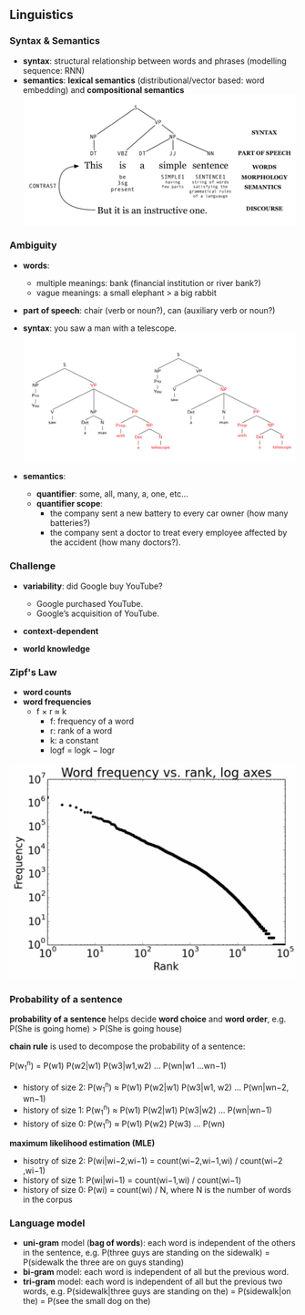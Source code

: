 ## Linguistics

###  Syntax & Semantics
* **syntax**: structural relationship between words and phrases (modelling sequence: RNN)
* **semantics**: **lexical semantics** (distributional/vector based: word embedding) and **compositional semantics**
![overview](./pix/overview.png)

### Ambiguity
* **words**: 
	* multiple meanings: bank (financial institution or river bank?)
	* vague meanings: a small elephant > a big rabbit
* **part of speech**: chair (verb or noun?), can (auxiliary verb or noun?)
* **syntax**: you saw a man with a telescope.
![syntax-ambiguity](./pix/syntax-ambiguity.png)

* **semantics**: 
	* **quantifier**: some, all, many, a, one, etc...
	* **quantifier scope**: 
		* the company sent a new battery to every car owner (how many batteries?)
		* the company sent a doctor to treat every employee affected by the accident (how many doctors?).

### Challenge
* **variability**: did Google buy YouTube?
	* Google purchased YouTube.
	* Google’s acquisition of YouTube.

* **context-dependent**
* **world knowledge**

### Zipf's Law
* **word counts**
* **word frequencies**
	* f × r ≈ k
		* f: frequency of a word
		* r: rank of a word
		* k: a constant
		* logf = logk − logr  

<p float="left">
  <img src="./pix/word-frequencies.png" width="600" />
</p>

### Probability of a sentence

**probability of a sentence** helps decide **word choice** and **word order**, e.g. P(She is going home) > P(She is going house)

**chain rule** is used to decompose the probability of a sentence:

P(w<sub>1</sub><sup>n</sup>) = P(w1) P(w2|w1) P(w3|w1,w2) ... P(wn|w1 ...wn−1)
* history of size 2: P(w<sub>1</sub><sup>n</sup>) ≈ P(w1) P(w2|w1) P(w3|w1, w2) ... P(wn|wn−2, wn−1)
* history of size 1: P(w<sub>1</sub><sup>n</sup>) ≈ P(w1) P(w2|w1) P(w3|w2) ... P(wn|wn−1)
* history of size 0: P(w<sub>1</sub><sup>n</sup>) ≈ P(w1) P(w2) P(w3) ... P(wn)

**maximum likelihood estimation (MLE)**
* hisotry of size 2: P(wi|wi−2,wi−1) = count(wi−2,wi−1,wi) / count(wi−2 ,wi−1)
* history of size 1: P(wi|wi−1) = count(wi−1,wi) / count(wi−1)
* history of size 0: P(wi) = count(wi) / N, where N is the number of words in the corpus

### Language model

* **uni-gram** model (**bag of words**): each word is independent of the others in the sentence, e.g. P(three guys are standing on the sidewalk) = P(sidewalk the three are on guys standing)
* **bi-gram** model: each word is independent of all but the previous word.
* **tri-gram** model: each word is independent of all but the previous two words, e.g. P(sidewalk|three guys are standing on the) = P(sidewalk|on the) = P(see the small dog on the)



